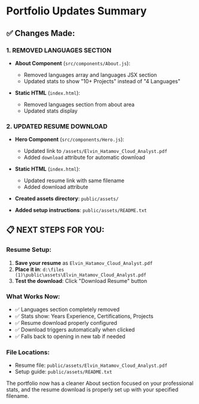 # Portfolio Updates Summary

## ✅ Changes Made:

### 1. REMOVED LANGUAGES SECTION
- **About Component** (`src/components/About.js`):
  - Removed languages array and languages JSX section
  - Updated stats to show "10+ Projects" instead of "4 Languages"
  
- **Static HTML** (`index.html`):
  - Removed languages section from about area
  - Updated stats display

### 2. UPDATED RESUME DOWNLOAD
- **Hero Component** (`src/components/Hero.js`):
  - Updated link to `/assets/Elvin_Hatamov_Cloud_Analyst.pdf`
  - Added `download` attribute for automatic download
  
- **Static HTML** (`index.html`):
  - Updated resume link with same filename
  - Added download attribute

- **Created assets directory**: `public/assets/`
- **Added setup instructions**: `public/assets/README.txt`

## 📋 NEXT STEPS FOR YOU:

### Resume Setup:
1. **Save your resume** as `Elvin_Hatamov_Cloud_Analyst.pdf`
2. **Place it in**: `d:\files (1)\public\assets\Elvin_Hatamov_Cloud_Analyst.pdf`
3. **Test the download**: Click "Download Resume" button

### What Works Now:
- ✅ Languages section completely removed
- ✅ Stats show: Years Experience, Certifications, Projects
- ✅ Resume download properly configured
- ✅ Download triggers automatically when clicked
- ✅ Falls back to opening in new tab if needed

### File Locations:
- Resume file: `public/assets/Elvin_Hatamov_Cloud_Analyst.pdf`
- Setup guide: `public/assets/README.txt`

The portfolio now has a cleaner About section focused on your professional stats, and the resume download is properly set up with your specified filename.
